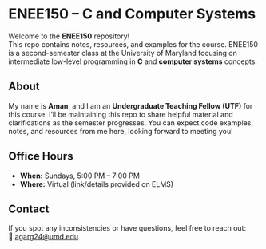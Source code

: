 # ENEE150 – C and Computer Systems

Welcome to the **ENEE150** repository!  
This repo contains notes, resources, and examples for the course. ENEE150 is a second-semester class at the University of Maryland focusing on intermediate low-level programming in **C** and **computer systems** concepts.

## About
My name is **Aman**, and I am an **Undergraduate Teaching Fellow (UTF)** for this course. I’ll be maintaining this repo to share helpful material and clarifications as the semester progresses. You can expect code examples, notes, and resources from me here, looking forward to meeting you!

## Office Hours
- **When:** Sundays, 5:00 PM – 7:00 PM  
- **Where:** Virtual (link/details provided on ELMS)

## Contact
If you spot any inconsistencies or have questions, feel free to reach out:  
📧 [agarg24@umd.edu](mailto:agarg24@umd.edu)
